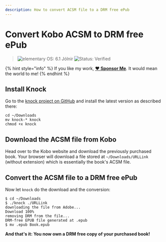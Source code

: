 ```yaml
---
description: How to convert ACSM file to a DRM free ePub
---
```


# Convert Kobo ACSM to DRM free ePub

> ![elementary OS: 6.1 Jólnir](https://img.shields.io/badge/elementary%C2%A0OS-6.1%20Jólnir-007aff)
> ![Status: Verified](https://img.shields.io/badge/status-verified-58c633)

{% hint style="info" %}
If you like my work, [**❤️ Sponsor Me**](https://github.com/sponsors/marbetschar). It would mean the world to me!
{% endhint %}

## Install Knock

Go to the [knock project on GitHub](https://github.com/BentonEdmondson/knock) and install the latest version as described there:

```
cd ~/Downloads
mv knock-* knock
chmod +x knock
```

## Download the ACSM file from Kobo

Head over to the Kobo website and download the previously purchased book. Your browser will download a file stored at `~/Downloads/URLLink` (without extension) which is essentially the book's ACSM file.

## Convert the ACSM file to a DRM free ePub

Now let `knock` do the download and the conversion:

```
$ cd ~/Downloads
$ ./knock ./URLLink
downloading the file from Adobe...
Download 100%
removing DRM from the file...
DRM-free EPUB file generated at .epub
$ mv .epub Book.epub
```

**And that's it: You now own a DRM free copy of your purchased book!**
